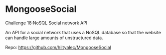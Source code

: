 # MongooseSocial

Challenge 18:NoSQL Social network API

An API for a social network that uses a NoSQL database so that the website can handle large amounts of unstructured data.

Repo: https://github.com/hiltyalec/MongooseSocial